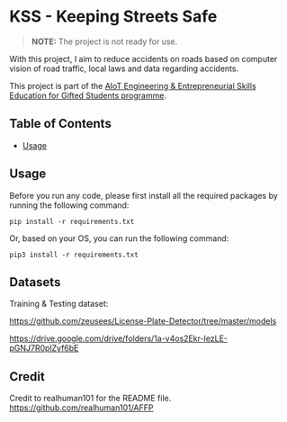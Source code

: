 # KSS - Keeping Streets Safe
> **NOTE:** The project is not ready for use.

With this project, I aim to reduce accidents on roads based on computer vision of road traffic, local laws and data regarding accidents.

This project is part of the [AIoT Engineering & Entrepreneurial Skills Education for Gifted Students programme](https://cityueegef.github.io/about/).

## Table of Contents
- [Usage](#usage)

## Usage
Before you run any code, please first install all the required packages by running the following command:
```
pip install -r requirements.txt
```
Or, based on your OS, you can run the following command:
```
pip3 install -r requirements.txt
```

## Datasets

Training & Testing dataset:

https://github.com/zeusees/License-Plate-Detector/tree/master/models

https://drive.google.com/drive/folders/1a-v4os2Ekr-IezLE-pGNJ7R0plZyf6bE
## Credit

Credit to realhuman101 for the README file.
https://github.com/realhuman101/AFFP
